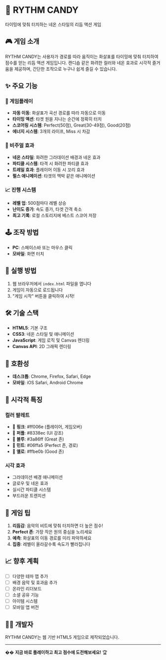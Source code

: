 # 🍭 RYTHM CANDY

타이밍에 맞춰 터치하는 네온 스타일의 리듬 액션 게임

## 🎮 게임 소개

RYTHM CANDY는 사용자가 경로를 따라 움직이는 화살표를 타이밍에 맞춰 터치하여 점수를 얻는 리듬 액션 게임입니다. 캔디숍 같은 화려한 컬러와 네온 효과로 시각적 즐거움을 제공하며, 간단한 조작으로 누구나 쉽게 즐길 수 있습니다.

## ✨ 주요 기능

### 🎯 게임플레이
- **자동 이동**: 화살표가 곡선 경로를 따라 자동으로 이동
- **타이밍 액션**: 타겟 원을 지나는 순간에 정확히 터치
- **스코어링 시스템**: Perfect(50점), Great(30-49점), Good(20점)
- **에너지 시스템**: 3개의 라이프, Miss 시 차감

### 🎨 비주얼 효과
- **네온 스타일**: 화려한 그라데이션 배경과 네온 효과
- **파티클 시스템**: 타격 시 화려한 파티클 효과
- **트레일 효과**: 플레이어 이동 시 꼬리 효과
- **펄스 애니메이션**: 타겟의 맥박 같은 애니메이션

### 📈 진행 시스템
- **레벨 업**: 500점마다 레벨 상승
- **난이도 증가**: 속도 증가, 타겟 간격 축소
- **최고 기록**: 로컬 스토리지에 베스트 스코어 저장

## 🕹️ 조작 방법

- **PC**: 스페이스바 또는 마우스 클릭
- **모바일**: 화면 터치

## 🚀 실행 방법

1. 웹 브라우저에서 `index.html` 파일을 엽니다
2. 게임이 자동으로 로드됩니다
3. "게임 시작" 버튼을 클릭하여 시작!

## 🛠️ 기술 스택

- **HTML5**: 기본 구조
- **CSS3**: 네온 스타일 및 애니메이션
- **JavaScript**: 게임 로직 및 Canvas 렌더링
- **Canvas API**: 2D 그래픽 렌더링

## 📱 호환성

- **데스크톱**: Chrome, Firefox, Safari, Edge
- **모바일**: iOS Safari, Android Chrome

## 🎨 시각적 특징

### 컬러 팔레트
- 🌸 **핑크**: #ff006e (플레이어, 게임오버)
- 💜 **퍼플**: #8338ec (UI 강조)
- 💙 **블루**: #3a86ff (Great 존)
- 💚 **민트**: #06ffa5 (Perfect 존, 경로)
- 💛 **옐로**: #ffbe0b (Good 존)

### 시각 효과
- 그라데이션 배경 애니메이션
- 글로우 및 네온 효과
- 실시간 파티클 시스템
- 부드러운 트랜지션

## 🎯 게임 팁

1. **리듬감**: 음악의 비트에 맞춰 터치하면 더 높은 점수!
2. **Perfect 존**: 가장 작은 원의 중심을 노리세요
3. **예측**: 화살표의 이동 경로를 미리 파악하세요
4. **집중**: 레벨이 올라갈수록 속도가 빨라집니다

## 📈 향후 계획

- [ ] 다양한 테마 맵 추가
- [ ] 배경 음악 및 효과음 추가
- [ ] 온라인 리더보드
- [ ] 소셜 공유 기능
- [ ] 아이템 시스템
- [ ] 모바일 앱 버전

## 👨‍💻 개발자

RYTHM CANDY는 웹 기반 HTML5 게임으로 제작되었습니다.

---

�� **지금 바로 플레이하고 최고 점수에 도전해보세요!** 🏆
